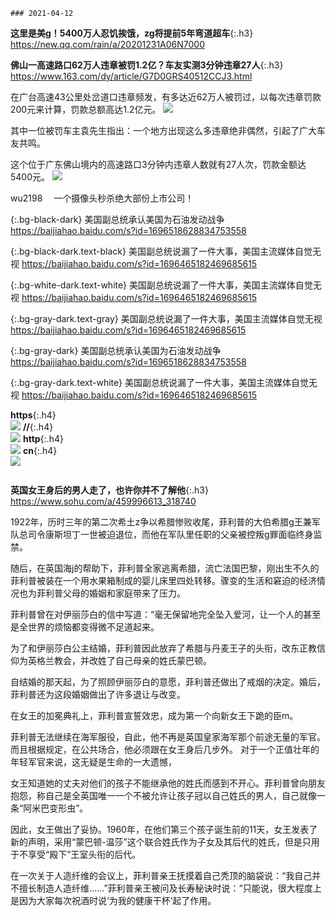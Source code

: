```note
### 2021-04-12
```
**这里是美g！5400万人忍饥挨饿，zg将提前5年弯道超车**{:.h3}<br>
<https://new.qq.com/rain/a/20201231A06N7000>

**佛山一高速路口62万人违章被罚1.2亿？车友实测3分钟违章27人**{:.h3}<br>
<https://www.163.com/dy/article/G7D0GRS40512CCJ3.html>

在广台高速43公里处岔道口违章频发，有多达近62万人被罚过，以每次违章罚款200元来计算，罚款总额高达1.2亿元。
![](http://nimg.ws.126.net/?url=http%3A%2F%2Fdingyue.ws.126.net%2F2021%2F0412%2F55317de4j00qrftvi0011c000hs009xg.jpg&thumbnail=650x2147483647&quality=80&type=jpg)

其中一位被罚车主袁先生指出：一个地方出现这么多违章绝非偶然，引起了广大车友共鸣。

这个位于广东佛山境内的高速路口3分钟内违章人数就有27人次，罚款金额达5400元。
![](http://nimg.ws.126.net/?url=http%3A%2F%2Fdingyue.ws.126.net%2F2021%2F0412%2F8353c527j00qrftvi000qc000hs00a9g.jpg&thumbnail=650x2147483647&quality=80&type=jpg)

wu2198
　一个摄像头秒杀绝大部份上市公司！

{:.bg-black-dark}
美国副总统承认美国为石油发动战争
<https://baijiahao.baidu.com/s?id=1696518628834753558>

{:.bg-black-dark.text-black}
美国副总统说漏了一件大事，美国主流媒体自觉无视
<https://baijiahao.baidu.com/s?id=1696465182469685615>

{:.bg-white-dark.text-white}
美国副总统说漏了一件大事，美国主流媒体自觉无视
<https://baijiahao.baidu.com/s?id=1696465182469685615>

{:.bg-gray-dark.text-gray}
美国副总统说漏了一件大事，美国主流媒体自觉无视
<https://baijiahao.baidu.com/s?id=1696465182469685615>

{:.bg-gray-dark}
美国副总统承认美国为石油发动战争
<https://baijiahao.baidu.com/s?id=1696518628834753558>

{:.bg-gray-dark.text-white}
美国副总统说漏了一件大事，美国主流媒体自觉无视
<https://baijiahao.baidu.com/s?id=1696465182469685615>

**https**{:.h4}<br>
<img src="https://cn.bing.com/th?id=OHR.YurisNight_ZH-CN5738817931_1920x1080.jpg">
**//**{:.h4}<br>
<img src="//cn.bing.com/th?id=OHR.YurisNight_ZH-CN5738817931_1920x1080.jpg">
**http**{:.h4}<br>
<img src="http://cn.bing.com/th?id=OHR.YurisNight_ZH-CN5738817931_1920x1080.jpg">
**cn**{:.h4}<br>
<img src="cn.bing.com/th?id=OHR.YurisNight_ZH-CN5738817931_1920x1080.jpg">
```tip

```
**英国女王身后的男人走了，也许你并不了解他**{:.h3}<br>
<https://www.sohu.com/a/459996613_318740>

1922年，历时三年的第二次希土z争以希腊惨败收尾，菲利普的大伯希腊g王兼军队总司令康斯坦丁一世被迫退位，而他在军队里任职的父亲被控叛g罪面临终身监禁。

随后，在英国海j的帮助下，菲利普全家逃离希腊，流亡法国巴黎，刚出生不久的菲利普被装在一个用水果箱制成的婴儿床里四处转移。骤变的生活和窘迫的经济情况也为菲利普父母的婚姻和家庭带来了压力。

菲利普曾在对伊丽莎白的信中写道：“毫无保留地完全坠入爱河，让一个人的甚至是全世界的烦恼都变得微不足道起来。

为了和伊丽莎白公主结婚，菲利普因此放弃了希腊与丹麦王子的头衔，改东正教信仰为英格兰教会，并改姓了自己母亲的姓氏蒙巴顿。

自结婚的那天起，为了照顾伊丽莎白的意愿，菲利普还做出了戒烟的决定。婚后，菲利普还为这段婚姻做出了许多退让与改变。

在女王的加冕典礼上，菲利普宣誓效忠，成为第一个向新女王下跪的臣m。

菲利普无法继续在海军服役，自此，他不再是英国皇家海军那个前途无量的军官。而且根据规定，在公共场合，他必须跟在女王身后几步外。
对于一个正值壮年的年轻军官来说，这无疑是生命的一大遗憾，

女王知道她的丈夫对他们的孩子不能继承他的姓氏而感到不开心。菲利普曾向朋友抱怨，称自己是全英国唯一一个不被允许让孩子冠以自己姓氏的男人，自己就像一条“阿米巴变形虫”。

因此，女王做出了妥协。1960年，在他们第三个孩子诞生前的11天，女王发表了新的声明，采用“蒙巴顿-温莎”这个联合姓氏作为子女及其后代的姓氏，但是只用于不享受“殿下”王室头衔的后代。

在一次关于人造纤维的会议上，菲利普亲王抚摸着自己秃顶的脑袋说：“我自己并不擅长制造人造纤维……”菲利普亲王被问及长寿秘诀时说：“只能说，很大程度上是因为大家每次祝酒时说‘为我的健康干杯’起了作用。
